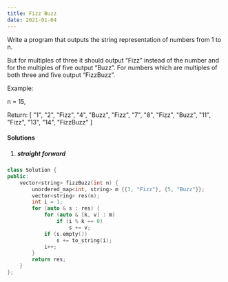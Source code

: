 ```yaml
---
title: Fizz Buzz
date: 2021-01-04
---
```

Write a program that outputs the string representation of numbers from 1 to n.

But for multiples of three it should output “Fizz” instead of the number and for the multiples of five output “Buzz”. For numbers which are multiples of both three and five output “FizzBuzz”.

Example:

n = 15,

Return:
[
    "1",
    "2",
    "Fizz",
    "4",
    "Buzz",
    "Fizz",
    "7",
    "8",
    "Fizz",
    "Buzz",
    "11",
    "Fizz",
    "13",
    "14",
    "FizzBuzz"
]

#### Solutions

1. ##### straight forward

```cpp
class Solution {
public:
    vector<string> fizzBuzz(int n) {
        unordered_map<int, string> m {{3, "Fizz"}, {5, "Buzz"}};
        vector<string> res(n);
        int i = 1;
        for (auto & s : res) {
            for (auto & [k, v] : m)
                if (i % k == 0)
                    s += v;
            if (s.empty())
                s += to_string(i);
            i++;
        }
        return res;
    }
};
```